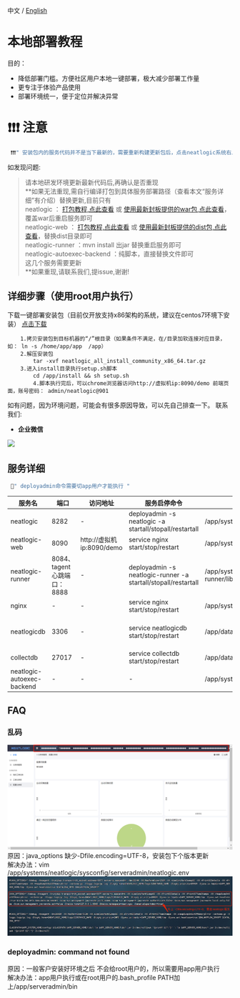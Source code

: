 中文 / [English](LOCAL_INSTALL.en.md)

# 本地部署教程
  目的：
  - 降低部署门槛。方便社区用户本地一键部署，极大减少部署工作量
  - 更专注于体验产品使用
  - 部署环境统一，便于定位并解决异常

# ❗❗❗ 注意
```js
 ❗❗❗" 安装包内的服务代码并不是当下最新的，需要重新构建更新包后，点击neatlogic系统右上角“问号”图标的帮助文档才能正常显示使用"   
```
 如发现问题:<br>
>请本地研发环境更新最新代码后,再确认是否重现<br>
> **如果无法重现,需自行编译打包到具体服务部署路径（查看本文“服务详细”有介绍）替换更新,目前只有<br>
> neatlogic ： <a href="https://gitee.com/neat-logic/neatlogic-itom-all/blob/develop3.0.0/WAR_INSTALL.md">打包教程,点此查看</a> 或 <a href="https://gitee.com/neat-logic/neatlogic-itom-all/releases">使用最新封板提供的war包,点此查看</a>，覆盖war后重启服务即可<br>
> neatlogic-web ： <a href="https://gitee.com/neat-logic/neatlogic-web/blob/develop3.0.0/README.md">打包教程,点此查看</a> 或 <a href="https://gitee.com/neat-logic/neatlogic-itom-all/releases">使用最新封板提供的dist包,点此查看</a>，替换dist目录即可<br>
> neatlogic-runner ：mvn install 出jar 替换重启服务即可<br>
> neatlogic-autoexec-backend ：纯脚本，直接替换文件即可<br>
> 这几个服务需要更新<br>
> **如果重现,请联系我们,提issue,谢谢!<br>
## 详细步骤（使用root用户执行）
下载一键部署安装包（目前仅开放支持x86架构的系统，建议在centos7环境下安装）
[点击下载](https://pan.baidu.com/s/1WsTvyIKjK-Bfd3kQzQfnZA?pwd=ccct)
```
	1.拷贝安装包到目标机器的“/”根目录（如果条件不满足，在/目录加软连接对应目录，如： ln -s /home/app/app  /app）
	2.解压安装包
		tar -xvf neatlogic_all_install_community_x86_64.tar.gz
	3.进入install目录执行setup.sh脚本
		cd /app/install && sh setup.sh
        4.脚本执行完后，可以chrome浏览器访问http://虚拟机ip:8090/demo 前端页面，账号密码： admin/neatlogic@901
```
如有问题，因为环境问题，可能会有很多原因导致，可以先自己排查一下。
联系我们:
- **企业微信** <br>
<p align="left"><img src="https://gitee.com/neat-logic/neatlogic-itom-all/raw/develop3.0.0/README_IMAGES/contact_me.png" width="150" /></p>


## 服务详细
```js
 📌" deployadmin命令需要切app用户才能执行 "   
```
|  服务名  |  端口  | 访问地址 | 服务启停命令 | 部署路径(更新版本) | 配置文件路径 | 描述 |
| ----  | ----  | ----  | ---- | ---- | ---- | ---- |
| neatlogic | 8282 | - | deployadmin -s neatlogic -a startall/stopall/restartall | /app/systems/neatlogic/apps/neatlogic.war | /app/systems/neatlogic/config/ |tomcat后端服务 ,通过http://虚拟机ip:8282/neatlogic/tenant/check/demo 验证服务是否正常 |
| neatlogic-web | 8090 | http://虚拟机ip:8090/demo | service nginx start/stop/restart | /app/systems/neatlogic-web/dist | - | 前端服务 |
| neatlogic-runner | 8084、tagent心跳端口：8888 | - | deployadmin -s neatlogic-runner -a startall/stopall/restartall | /app/systems/neatlogic-runner/lib/neatlogic-runner.jar | /app/systems/neatlogic-runner/config |执行器runner后端服务，通过http://虚拟机ip:8084/autoexecrunner/anonymous/api/rest/server/health/check/demo 验证服务是否正常|
| nginx | - | - | service nginx start/stop/restart | /app/systems/nginx/ | /app/systems/nginx/conf | - |
| neatlogicdb | 3306 | - | service neatlogicdb start/stop/restart | /app/databases/neatlogicdb | /app/databases/neatlogicdb/conf | mysql8数据库 , client连接通过命令： /app/databases/neatlogicdb/mysql/bin/mysql -uroot -p'neatlogic@901' --socket=/app/databases/neatlogicdb/data/mysql.sock |
| collectdb | 27017 | - | service collectdb start/stop/restart | /app/databases/collectdb | /app/databases/collectdb/conf | mongodb数据库 |
| neatlogic-autoexec-backend | - | - | - |  /app/systems/autoexec/ | /app/systems/autoexec/conf | - |


## FAQ
### 乱码
![输入图片说明](QUICK_START_IMAGES/faq1.png)
原因：java_options 缺少-Dfile.encoding=UTF-8，安装包下个版本更新<br>
解决办法：vim /app/systems/neatlogic/sysconfig/serveradmin/neatlogic.env
![输入图片说明](QUICK_START_IMAGES/faq11.png)
### deployadmin: command not found<br>
原因：一般客户安装好环境之后 不会给root用户的，所以需要用app用户执行<br>
解决办法：app用户执行或在root用户的.bash_profile PATH加上/app/serveradmin/bin<br>

